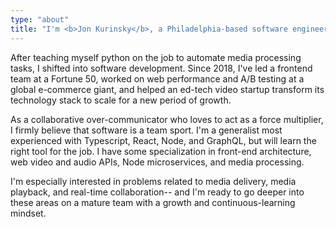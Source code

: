 ```yaml
---
type: "about"
title: "I'm <b>Jon Kurinsky</b>, a Philadelphia-based software engineer."
---
```


<p>After teaching myself python on the job to automate media processing tasks, I shifted into software development. Since 2018, I've led a frontend team at a Fortune 50, worked on web performance and A/B testing at a global e-commerce giant, and helped an ed-tech video startup transform its technology stack to scale for a new period of growth.</p>

<p>As a collaborative over-communicator who loves to act as a force multiplier, I firmly believe that software is a team sport. I'm a generalist most experienced with Typescript, React, Node, and GraphQL, but will learn the right tool for the job. I have some specialization in front-end architecture, web video and audio APIs, Node microservices, and media processing.</p>

<p>I'm especially interested in problems related to media delivery, media playback, and real-time collaboration-- and I'm ready to go deeper into these areas on a mature team with a growth and continuous-learning mindset.</p>
